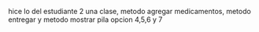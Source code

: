 hice lo del estudiante 2
una clase, metodo agregar medicamentos, metodo entregar y metodo mostrar pila
opcion 4,5,6 y 7
